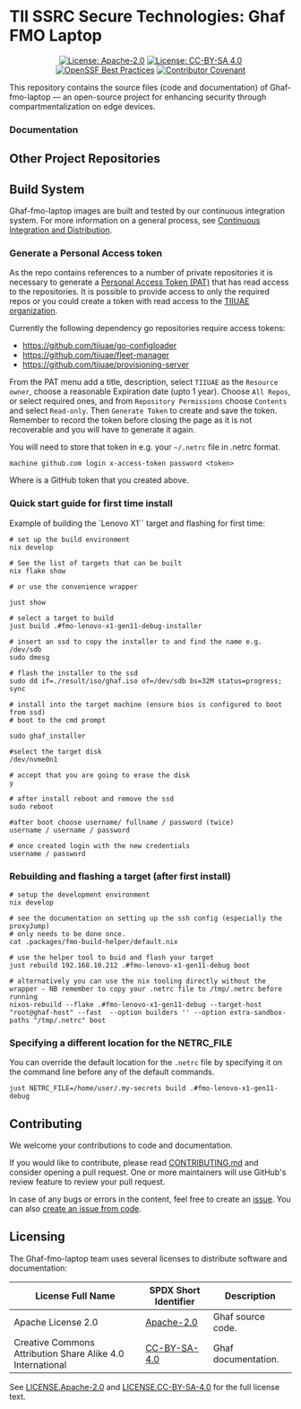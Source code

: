 <!--
    Copyright 2022-2025 TII (SSRC) and the Ghaf contributors
    SPDX-License-Identifier: CC-BY-SA-4.0
-->

# TII SSRC Secure Technologies: Ghaf FMO Laptop

<div align="center">

[![License: Apache-2.0](https://img.shields.io/badge/License-Apache--2.0-darkgreen.svg)](./LICENSES/LICENSE.Apache-2.0) [![License: CC-BY-SA 4.0](https://img.shields.io/badge/License-CC--BY--SA--4.0-orange.svg)](./LICENSES/LICENSE.CC-BY-SA-4.0) [![OpenSSF Best Practices](https://www.bestpractices.dev/projects/10193/badge)](https://www.bestpractices.dev/projects/10193) [![Contributor Covenant](https://img.shields.io/badge/Contributor%20Covenant-2.1-4baaaa.svg)](./CODE_OF_CONDUCT.md) 

</div>

This repository contains the source files (code and documentation) of Ghaf-fmo-laptop — an open-source project for enhancing security through compartmentalization on edge devices.



### Documentation



## Other Project Repositories


## Build System

Ghaf-fmo-laptop images are built and tested by our continuous integration system. For more information on a general process, see [Continuous Integration and Distribution](https://tiiuae.github.io/ghaf/scs/ci-cd-system.html).

### Generate a Personal Access token

As the repo contains references to a number of private repositories it is necessary to generate a [Personal Access Token (PAT)](https://github.com/settings/personal-access-tokens/new) that has read access to the repositories. It is possible to provide access to only the required repos or you could create a token with read access to the [TIIUAE organization](https://github.com/tiiuae).

Currently the following dependency go repositories require access tokens:

* https://github.com/tiiuae/go-configloader
* https://github.com/tiiuae/fleet-manager
* https://github.com/tiiuae/provisioning-server

From the PAT menu add a title, description, select `TIIUAE` as the `Resource owner`, choose a reasonable Expiration date (upto 1 year). Choose `All Repos`, or select required ones, and from `Repository Permissions` choose `Contents` and select `Read-only`. Then `Generate Token` to create and save the token. Remember to record the token before closing the page as it is not recoverable and you will have to generate it again.

You will need to store that token in e.g. your `~/.netrc` file in .netrc format.

`machine github.com login x-access-token password <token>`

Where <token> is a GitHub token that you created above.

### Quick start guide for first time install

Example of building the `Lenovo X1`` target and flashing for first time:

``` shell
# set up the build environment
nix develop

# See the list of targets that can be built
nix flake show

# or use the convenience wrapper

just show

# select a target to build
just build .#fmo-lenovo-x1-gen11-debug-installer

# insert an ssd to copy the installer to and find the name e.g. /dev/sdb
sudo dmesg

# flash the installer to the ssd
sudo dd if=./result/iso/ghaf.iso of=/dev/sdb bs=32M status=progress; sync

# install into the target machine (ensure bios is configured to boot from ssd)
# boot to the cmd prompt

sudo ghaf_installer

#select the target disk
/dev/nvme0n1

# accept that you are going to erase the disk
y

# after install reboot and remove the ssd
sudo reboot

#after boot choose username/ fullname / password (twice)
username / username / password

# once created login with the new credentials
username / password

```

### Rebuilding and flashing a target (after first install)

``` shell
# setup the development environment
nix develop

# see the documentation on setting up the ssh config (especially the proxyJump)
# only needs to be done once.
cat .packages/fmo-build-helper/default.nix

# use the helper tool to buid and flash your target
just rebuild 192.168.10.212 .#fmo-lenovo-x1-gen11-debug boot

# alternatively you can use the nix tooling directly without the wrapper - NB remember to copy your .netrc file to /tmp/.netrc before running
nixos-rebuild --flake .#fmo-lenovo-x1-gen11-debug --target-host "root@ghaf-host" --fast  --option builders '' --option extra-sandbox-paths "/tmp/.netrc" boot

```

### Specifying a different location for the NETRC_FILE

You can override the default location for the `.netrc` file by specifying it on the command line before any of the default commands.

``` shell
just NETRC_FILE=/home/user/.my-secrets build .#fmo-lenovo-x1-gen11-debug

```


## Contributing

We welcome your contributions to code and documentation.

If you would like to contribute, please read [CONTRIBUTING.md](CONTRIBUTING.md) and consider opening a pull request. One or more maintainers will use GitHub's review feature to review your pull request.

In case of any bugs or errors in the content, feel free to create an [issue](https://github.com/tiiuae/ghaf-fmo-laptop/issues). You can also [create an issue from code](https://docs.github.com/en/issues/tracking-your-work-with-issues/creating-an-issue#creating-an-issue-from-code).


## Licensing

The Ghaf-fmo-laptop team uses several licenses to distribute software and documentation:

| License Full Name | SPDX Short Identifier | Description |
| -------- | ----------- | ----------- |
| Apache License 2.0 | [Apache-2.0](https://spdx.org/licenses/Apache-2.0.html) | Ghaf source code. |
| Creative Commons Attribution Share Alike 4.0 International | [CC-BY-SA-4.0](https://spdx.org/licenses/CC-BY-SA-4.0.html) | Ghaf documentation. |

See [LICENSE.Apache-2.0](./LICENSES/Apache-2.0.txt) and [LICENSE.CC-BY-SA-4.0](./LICENSES/CC-BY-SA-4.0.txt) for the full license text.
